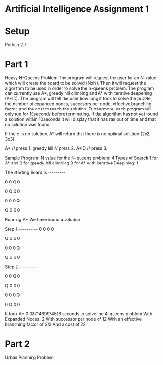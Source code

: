 # Artificial Intelligence Assignment 1

# Setup
Python 2.7


# Part 1
Heavy N-Queens Problem
The program will request the user for an N-value which will create the board to be solved (NxN). Then it will request the algorithm to be used in order to solve the n-queens problem. The program can currently use A*, greedy hill climbing and A* with iterative deepening (A*ID). The program will tell the user how long it took to solve the puzzle, the number of expanded nodes, succesors per node, effective branching factor, and the cost to reach the solution. Furthermore, each program will only run for 10seconds before terminating. If the algorithm has not yet found a solution within 10seconds it will display that it has ran out of time and that no solution was found. 

If there is no solution, A* will return that there is no optimal solution (2x2, 3x3).

A*                // press 1.
greedy hill       // press 2.
A*ID              // press 3.


Sample Program:
N value for the N-queens problem: 4
Types of Search 
 1 for A* and 
 2 for greedy hill climbing 
 3 for A* with iterative Deepining: 1
 
 
The starting Board is ---------

0 0 Q 0 

0 Q 0 0 

0 0 0 Q 

Q 0 0 0 

Running A*
We have found a solution

Step 1 ----------
0 0 Q 0 

Q 0 0 0 

0 0 0 Q 

Q 0 0 0 


Step 2 ----------

0 0 Q 0 

Q 0 0 0 

0 0 0 Q 

0 Q 0 0 

It took A* 0.0871469974518 seconds to solve the 4-queens problem
With Expanded Nodes: 2
With successor per node of 12
With an effective branching factor of 2/2
And a cost of 22



# Part 2
Urban Planning Problem

